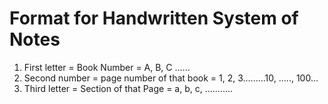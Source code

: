 # Format for Handwritten System of Notes

1. First letter = Book Number = A, B, C ......
2. Second number = page number of that book = 1, 2, 3.........10, ....., 100...
3. Third letter = Section of that Page = a, b, c, ...........


